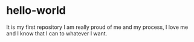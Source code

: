 # hello-world
It is my first repository
I am really proud of me and my process, I love me and I know that I can to whatever I want.
